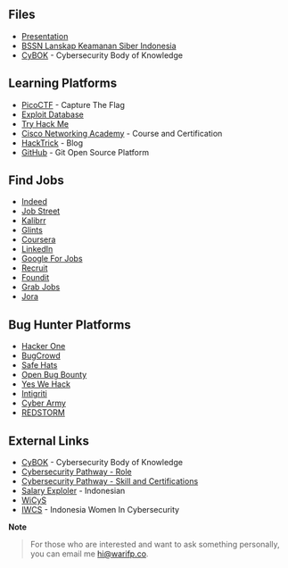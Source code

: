 ## Files
- [Presentation](Presentation/Cybersecurity%20Career%201.0%20-%20WARIFP.pdf)
- [BSSN Lanskap Keamanan Siber Indonesia](BSSN/LANSKAP%20KEAMANAN%20SIBER%20INDONESIA%202022.pdf)
- [CyBOK](CyBOK/) - Cybersecurity Body of Knowledge


## Learning Platforms
- [PicoCTF](https://picoctf.org) - Capture The Flag
- [Exploit Database](https://www.exploit-db.com)
- [Try Hack Me](https://tryhackme.com)
- [Cisco Networking Academy](https://www.netacad.com) - Course and Certification
- [HackTrick](https://book.hacktricks.xyz) - Blog
- [GitHub](https://github.com) - Git Open Source Platform


## Find Jobs
- [Indeed](https://id.indeed.com/)
- [Job Street](https://www.jobstreet.co.id/)
- [Kalibrr](https://www.kalibrr.com/)
- [Glints](https://glints.com/id)
- [Coursera](https://www.coursera.org/)
- [LinkedIn](https://www.linkedin.com/)
- [Google For Jobs](https://jobs.google.com)
- [Recruit](https://id.recruit.net/)
- [Foundit](https://www.foundit.id/)
- [Grab Jobs](https://grabjobs.co/)
- [Jora](https://www.jora.com/)


## Bug Hunter Platforms
- [Hacker One](https://hackerone.com/)
- [BugCrowd](https://www.bugcrowd.com/)
- [Safe Hats](http://safehats.com/)
- [Open Bug Bounty](https://www.openbugbounty.org/)
- [Yes We Hack](https://www.yeswehack.com/)
- [Intigriti](https://www.intigriti.com/)
- [Cyber Army](https://www.cyberarmy.id/)
- [REDSTORM](https://www.redstorm.io/)
  

## External Links
- [CyBOK](https://www.cybok.org/knowledgebase1_1) - Cybersecurity Body of Knowledge
- [Cybersecurity Pathway - Role](https://www.cyberseek.org/pathway.html)
- [Cybersecurity Pathway - Skill and Certifications](https://www.cyberseek.org/certifications.html)
- [Salary Exploler](http://www.salaryexplorer.com/salary-survey.php?loc=101&loctype=1&job=8&jobtype=2#disabled) - Indonesian
- [WiCyS](https://www.wicys.org)
- [IWCS](https://iwcs.id) - Indonesia Women In Cybersecurity


**Note**

>For those who are interested and want to ask something personally, you can email me [hi@warifp.co](mailto:hi@warifp.co).